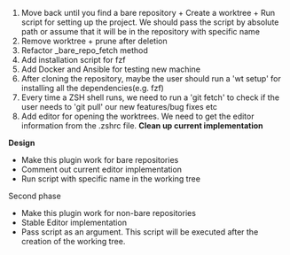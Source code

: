 1. Move back until you find a bare repository + Create a worktree + Run script for setting up the project. We should pass the script by absolute path or assume that it will be in the repository with specific name
2. Remove worktree + prune after deletion
3. Refactor \_bare_repo_fetch method
4. Add installation script for fzf
5. Add Docker and Ansible for testing new machine
6. After cloning the repository, maybe the user should run a 'wt setup' for installing all the dependencies(e.g. fzf)
7. Every time a ZSH shell runs, we need to run a 'git fetch' to check if the user needs to 'git pull' our new features/bug fixes etc
8. Add editor for opening the worktrees. We need to get the editor information from the .zshrc file. **Clean up current implementation**

**Design**

-   Make this plugin work for bare repositories
-   Comment out current editor implementation
-   Run script with specific name in the working tree

Second phase

-   Make this plugin work for non-bare repositories
-   Stable Editor implementation
-   Pass script as an argument. This script will be executed after the creation of the working tree.
